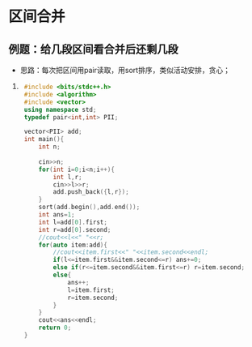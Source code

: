 # 区间合并
## 例题：给几段区间看合并后还剩几段
* 思路：每次把区间用pair读取，用sort排序，类似活动安排，贪心；
1. ```c++
    #include <bits/stdc++.h>
    #include <algorithm>
    #include <vector>
    using namespace std;
    typedef pair<int,int> PII;

    vector<PII> add;
    int main(){
        int n;
        
        cin>>n;
        for(int i=0;i<n;i++){
            int l,r;
            cin>>l>>r;
            add.push_back({l,r});
        }   
        sort(add.begin(),add.end());
        int ans=1;
        int l=add[0].first;
        int r=add[0].second;
        //cout<<l<<" "<<r;
        for(auto item:add){
            //cout<<item.first<<" "<<item.second<<endl;
            if(l<=item.first&&item.second<=r) ans+=0;
            else if(r<=item.second&&item.first<=r) r=item.second;
            else{
                ans++;
                l=item.first;
                r=item.second;
            }
        } 
        cout<<ans<<endl;
        return 0;
    }
```